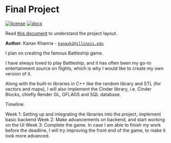 # Final Project

[![license](https://img.shields.io/badge/license-MIT-green)](LICENSE)
[![docs](https://img.shields.io/badge/docs-yes-brightgreen)](docs/README.md)

Read [this document](https://cliutils.gitlab.io/modern-cmake/chapters/basics/structure.html) to understand the project
layout.

**Author**: Kanav Khanna - [`kanavk2@illinois.edu`](mailto:example@illinois.edu)

I plan on creating the famous Battleship game.

I have always loved to play Battleship, and it has often been my go-to entertainment source on flights, which is why I would like to create my own version of it.

Along with the built-in libraries in C++ like the random library and STL (for vectors and maps), I will also implement the Cinder library, i.e. Cinder Blocks, chiefly Render GL, GFLAGS and SQL database.

Timeline:

Week 1: Setting up and integrating the libraries into the project, implement basic backend
Week 2: Make advancements on backend, and start working on the UI
Week 3: Complete the game.
In case I am able to finish my work before the deadline, I will try improving the front end of the game, to make it look more advanced.
